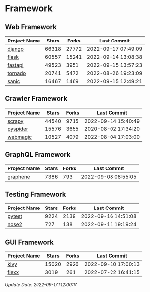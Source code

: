 # Framework

## Web Framework
| Project Name | Stars | Forks | Last Commit |
| ------------ | ----- | ----- | ----------- |
| [django](https://github.com/django/django) | 66318 | 27772 | 2022-09-17 07:49:09 |
| [flask](https://github.com/pallets/flask) | 60557 | 15241 | 2022-09-14 13:08:38 |
| [fastapi](https://github.com/tiangolo/fastapi) | 49523 | 3951 | 2022-09-15 13:57:23 |
| [tornado](https://github.com/tornadoweb/tornado) | 20741 | 5472 | 2022-08-26 19:23:09 |
| [sanic](https://github.com/sanic-org/sanic) | 16467 | 1469 | 2022-09-15 12:49:21 |

## Crawler Framework
| Project Name | Stars | Forks | Last Commit |
| ------------ | ----- | ----- | ----------- |
| [scrapy](https://github.com/scrapy/scrapy) | 44540 | 9715 | 2022-09-14 15:40:49 |
| [pyspider](https://github.com/binux/pyspider) | 15576 | 3655 | 2020-08-02 17:34:20 |
| [webmagic](https://github.com/code4craft/webmagic) | 10527 | 4079 | 2022-08-04 17:03:00 |

## GraphQL Framework
| Project Name | Stars | Forks | Last Commit |
| ------------ | ----- | ----- | ----------- |
| [graphene](https://github.com/graphql-python/graphene) | 7386 | 793 | 2022-09-08 08:55:05 |

## Testing Framework
| Project Name | Stars | Forks | Last Commit |
| ------------ | ----- | ----- | ----------- |
| [pytest](https://github.com/pytest-dev/pytest) | 9224 | 2139 | 2022-09-16 14:51:08 |
| [nose2](https://github.com/nose-devs/nose2) | 727 | 138 | 2022-09-11 19:19:24 |

## GUI Framework
| Project Name | Stars | Forks | Last Commit |
| ------------ | ----- | ----- | ----------- |
| [kivy](https://github.com/kivy/kivy) | 15020 | 2926 | 2022-09-10 17:00:13 |
| [flexx](https://github.com/flexxui/flexx) | 3019 | 261 | 2022-07-22 16:41:15 |

*Update Date: 2022-09-17T12:00:17*